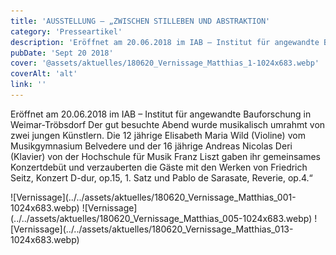 ```yaml
---
title: 'AUSSTELLUNG – „ZWISCHEN STILLEBEN UND ABSTRAKTION'
category: 'Presseartikel'
description: 'Eröffnet am 20.06.2018 im IAB – Institut für angewandte Bauforschung in Weimar-Tröbsdorf Der gut besuchte Abend wurde musikalisch umrahmt von zwei jungen Künstlern. Die 12 jährige Elisabeth Maria Wild (Violine) vom Musikgymnasium Belvedere und der 16 jährige Andreas Nicolas Deri (Klavier) von der Hochschule für Musik Franz Liszt gaben ihr gemeinsames Konzertdebüt und verzauberten die Gäste mit den Werken von Friedrich Seitz, Konzert D-dur, op.15, 1. Satz und Pablo de Sarasate, Reverie, op.4.“'
pubDate: 'Sept 20 2018'
cover: '@assets/aktuelles/180620_Vernissage_Matthias_1-1024x683.webp'
coverAlt: 'alt'
link: ''
---
```


Eröffnet am 20.06.2018 im IAB – Institut für angewandte Bauforschung in Weimar-Tröbsdorf Der gut besuchte Abend wurde musikalisch umrahmt von zwei jungen Künstlern. Die 12 jährige Elisabeth Maria Wild (Violine) vom Musikgymnasium Belvedere und der 16 jährige Andreas Nicolas Deri (Klavier) von der Hochschule für Musik Franz Liszt gaben ihr gemeinsames Konzertdebüt und verzauberten die Gäste mit den Werken von Friedrich Seitz, Konzert D-dur, op.15, 1. Satz und Pablo de Sarasate, Reverie, op.4.“

<div class="flex flex-wrap">
![Vernissage](../../assets/aktuelles/180620_Vernissage_Matthias_001-1024x683.webp)
![Vernissage](../../assets/aktuelles/180620_Vernissage_Matthias_005-1024x683.webp)
![Vernissage](../../assets/aktuelles/180620_Vernissage_Matthias_013-1024x683.webp)
</div>
